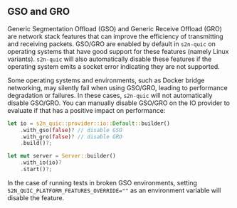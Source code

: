 ## GSO and GRO

Generic Segmentation Offload (GSO) and Generic Receive Offload (GRO) are network stack features that can improve the efficiency of transmitting and receiving packets. GSO/GRO are enabled by default in `s2n-quic` on operating systems that have good support for these features (namely Linux variants). `s2n-quic` will also automatically disable these features if the operating system emits a socket error indicating they are not supported. 

Some operating systems and environments, such as Docker bridge networking, may silently fail when using GSO/GRO, leading to performance degradation or failures. In these cases, `s2n-quic` will not automatically disable GSO/GRO. You can manually disable GSO/GRO on the IO provider to evaluate if that has a positive impact on performance:

```rust
let io = s2n_quic::provider::io::Default::builder()
    .with_gso(false)? // disable GSO
    .with_gro(false)? // disable GRO
    .build()?;

let mut server = Server::builder()
    .with_io(io)?
    .start()?;
```

In the case of running tests in broken GSO environments, setting `S2N_QUIC_PLATFORM_FEATURES_OVERRIDE=""` as an environment variable will disable the feature.